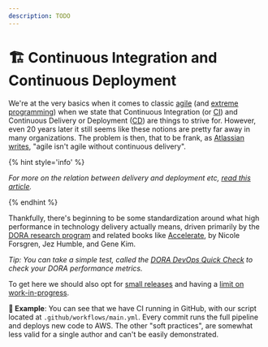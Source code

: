 ```yaml
---
description: TODO
---
```


# 🏗 Continuous Integration and Continuous Deployment

We're at the very basics when it comes to classic [agile](https://en.wikipedia.org/wiki/Agile_software_development) (and [extreme programming](https://en.wikipedia.org/wiki/Extreme_programming)) when we state that Continuous Integration (or [CI](https://explainagile.com/agile/xp-extreme-programming/practices/continuous-integration/)) and Continuous Delivery or Deployment ([CD](https://www.atlassian.com/continuous-delivery/continuous-deployment)) are things to strive for. However, even 20 years later it still seems like these notions are pretty far away in many organizations. The problem is then, that to be frank, as [Atlassian writes](https://www.atlassian.com/continuous-delivery/principles/why-agile-development-needs-continuous-delivery), "agile isn't agile without continuous delivery".

{% hint style='info' %}

_For more on the relation between delivery and deployment etc,_ [_read this article_](https://www.atlassian.com/continuous-delivery/principles/continuous-integration-vs-delivery-vs-deployment)_._

{% endhint %}

Thankfully, there's beginning to be some standardization around what high performance in technology delivery actually means, driven primarily by the [DORA research program](https://www.devops-research.com/research.html) and related books like [Accelerate](https://www.amazon.com/Accelerate-Software-Performing-Technology-Organizations/dp/1942788339), by Nicole Forsgren, Jez Humble, and Gene Kim.

_Tip: You can take a simple test, called the_ [_DORA DevOps Quick Check_](https://www.devops-research.com/quickcheck.html) _to check your DORA performance metrics._

To get here we should also opt for [small releases](https://explainagile.com/agile/xp-extreme-programming/practices/small-releases/) and having a [limit on work-in-progress](https://www.atlassian.com/agile/kanban/wip-limits).

**🎯 Example**: You can see that we have CI running in GitHub, with our script located at `.github/workflows/main.yml`. Every commit runs the full pipeline and deploys new code to AWS. The other "soft practices", are somewhat less valid for a single author and can't be easily demonstrated.
